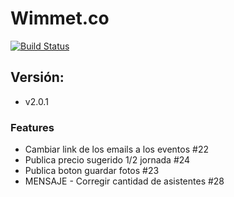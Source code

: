 # Wimmet.co

[![Build Status](https://travis-ci.com/rojasa19/wimet.svg?token=BjDRXithoZT25uYjeTFc&branch=develop)](https://travis-ci.com/rojasa19/wimet)

## Versión: 
- v2.0.1

### Features
- Cambiar link de los emails a los eventos #22
- Publica precio sugerido 1/2 jornada #24
- Publica boton guardar fotos #23
- MENSAJE - Corregir cantidad de asistentes #28
